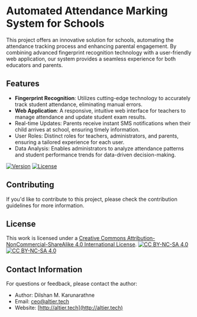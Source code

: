# Automated Attendance Marking System for Schools

This project offers an innovative solution for schools, automating the attendance tracking process 
and enhancing parental engagement. By combining advanced fingerprint recognition technology with a 
user-friendly web application, our system provides a seamless experience for both educators and parents.

## Features

- **Fingerprint Recognition**: Utilizes cutting-edge technology to accurately track student attendance, 
eliminating manual errors.
- **Web Application**: A responsive, intuitive web interface for teachers to manage attendance and update 
student exam results.
- Real-time Updates: Parents receive instant SMS notifications when their child arrives at school, 
ensuring timely information.
- User Roles: Distinct roles for teachers, administrators, and parents, ensuring a tailored experience for each user.
- Data Analysis: Enables administrators to analyze attendance patterns and student performance trends 
for data-driven decision-making.

[![Version](https://img.shields.io/badge/version-1.0-brightgreen.svg)](https://pypi.org/project/ad-topic-recommender/)
[![License](https://img.shields.io/badge/license-CC%20BY--NC--SA%204.0-blue.svg)](https://creativecommons.org/licenses/by-nc-sa/4.0/)


## Contributing

If you'd like to contribute to this project, please check the contribution guidelines for more information.

## License

This work is licensed under a
[Creative Commons Attribution-NonCommercial-ShareAlike 4.0 International License][cc-by-nc-sa].
[![CC BY-NC-SA 4.0][cc-by-nc-sa-shield]][cc-by-nc-sa]  
[![CC BY-NC-SA 4.0][cc-by-nc-sa-image]][cc-by-nc-sa] 

[cc-by-nc-sa]: http://creativecommons.org/licenses/by-nc-sa/4.0/
[cc-by-nc-sa-image]: https://licensebuttons.net/l/by-nc-sa/4.0/88x31.png
[cc-by-nc-sa-shield]: https://img.shields.io/badge/License-CC%20BY--NC--SA%204.0-lightgrey.svg

## Contact Information

For questions or feedback, please contact the author:

- Author: Dilshan M. Karunarathne
- Email: ceo@altier.tech
- Website: [http://altier.tech](http://altier.tech)

